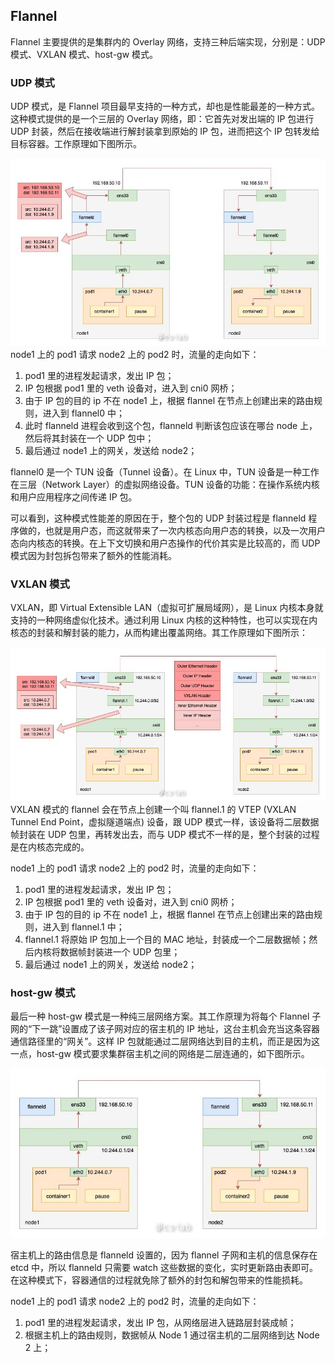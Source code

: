 ## Flannel

Flannel 主要提供的是集群内的 Overlay 网络，支持三种后端实现，分别是：UDP 模式、VXLAN 模式、host-gw 模式。

### UDP 模式

UDP 模式，是 Flannel 项目最早支持的一种方式，却也是性能最差的一种方式。这种模式提供的是一个三层的 Overlay 网络，即：它首先对发出端的 IP 包进行 UDP 封装，然后在接收端进行解封装拿到原始的 IP 包，进而把这个 IP 包转发给目标容器。工作原理如下图所示。

![](/assets/network-virtualnet-container-k8s-flannel1.png)node1 上的 pod1 请求 node2 上的 pod2 时，流量的走向如下：

1. pod1 里的进程发起请求，发出 IP 包；
2. IP 包根据 pod1 里的 veth 设备对，进入到 cni0 网桥；
3. 由于 IP 包的目的 ip 不在 node1 上，根据 flannel 在节点上创建出来的路由规则，进入到 flannel0 中；
4. 此时 flanneld 进程会收到这个包，flanneld 判断该包应该在哪台 node 上，然后将其封装在一个 UDP 包中；
5. 最后通过 node1 上的网关，发送给 node2；

flannel0 是一个 TUN 设备（Tunnel 设备）。在 Linux 中，TUN 设备是一种工作在三层（Network Layer）的虚拟网络设备。TUN 设备的功能：在操作系统内核和用户应用程序之间传递 IP 包。

可以看到，这种模式性能差的原因在于，整个包的 UDP 封装过程是 flanneld 程序做的，也就是用户态，而这就带来了一次内核态向用户态的转换，以及一次用户态向内核态的转换。在上下文切换和用户态操作的代价其实是比较高的，而 UDP 模式因为封包拆包带来了额外的性能消耗。

### VXLAN 模式

VXLAN，即 Virtual Extensible LAN（虚拟可扩展局域网），是 Linux 内核本身就支持的一种网络虚似化技术。通过利用 Linux 内核的这种特性，也可以实现在内核态的封装和解封装的能力，从而构建出覆盖网络。其工作原理如下图所示：

![](/assets/network-virtualnet-container-k8s-flannel2.png)VXLAN 模式的 flannel 会在节点上创建一个叫 flannel.1 的 VTEP \(VXLAN Tunnel End Point，虚拟隧道端点\) 设备，跟 UDP 模式一样，该设备将二层数据帧封装在 UDP 包里，再转发出去，而与 UDP 模式不一样的是，整个封装的过程是在内核态完成的。

node1 上的 pod1 请求 node2 上的 pod2 时，流量的走向如下：

1. pod1 里的进程发起请求，发出 IP 包；
2. IP 包根据 pod1 里的 veth 设备对，进入到 cni0 网桥；
3. 由于 IP 包的目的 ip 不在 node1 上，根据 flannel 在节点上创建出来的路由规则，进入到 flannel.1 中；
4. flannel.1 将原始 IP 包加上一个目的 MAC 地址，封装成一个二层数据帧；然后内核将数据帧封装进一个 UDP 包里；
5. 最后通过 node1 上的网关，发送给 node2；

### host-gw 模式

最后一种 host-gw 模式是一种纯三层网络方案。其工作原理为将每个 Flannel 子网的“下一跳”设置成了该子网对应的宿主机的 IP 地址，这台主机会充当这条容器通信路径里的“网关”。这样 IP 包就能通过二层网络达到目的主机，而正是因为这一点，host-gw 模式要求集群宿主机之间的网络是二层连通的，如下图所示。

![](/assets/network-virtualnet-container-k8s-flannel3.png)

宿主机上的路由信息是 flanneld 设置的，因为 flannel 子网和主机的信息保存在 etcd 中，所以 flanneld 只需要 watch 这些数据的变化，实时更新路由表即可。在这种模式下，容器通信的过程就免除了额外的封包和解包带来的性能损耗。

node1 上的 pod1 请求 node2 上的 pod2 时，流量的走向如下：

1. pod1 里的进程发起请求，发出 IP 包，从网络层进入链路层封装成帧；
2. 根据主机上的路由规则，数据帧从 Node 1 通过宿主机的二层网络到达 Node 2 上；





